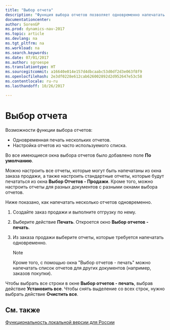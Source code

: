```yaml
---
title: "Выбор отчета"
description: "Функция выбора отчетов позволяет одновременно напечатать список отчетов и настроить отчеты из списка, которые широко используются."
documentationcenter: 
author: SorenGP
ms.prod: dynamics-nav-2017
ms.topic: article
ms.devlang: na
ms.tgt_pltfrm: na
ms.workload: na
ms.search.keywords: 
ms.date: 07/01/2017
ms.author: sgroespe
ms.translationtype: HT
ms.sourcegitcommit: a16640e014e157d4dbcaabc53d0df2d3e063f8f9
ms.openlocfilehash: 2e3df0228e612cab626002892d2d952647e53c58
ms.contentlocale: ru-ru
ms.lasthandoff: 10/26/2017

---
```

# <a name="report-selection"></a>Выбор отчета
Возможности функции выбора отчетов:  

- Одновременная печать нескольких отчетов.  
- Настройка отчетов из часто используемого списка.  

Во все имеющиеся окна выбора отчетов было добавлено поле **По умолчанию**.  

Можно настроить все отчеты, которые могут быть напечатаны из окна заказа продажи, а также настроить стандартные отчеты, которые будут печататься из окна **Выбор Отчетов - Продажи**. Кроме того, можно настроить отчеты для разных документов с разными окнами выбора отчетов.  

Ниже показано, как напечатать несколько отчетов одновременно.  

1.  Создайте заказ продажи и выполните отгрузку по нему.  
2.  Выберите действие **Печать**. Откроется окно **Выбор отчетов - печать**.  
3.  Из заказа продажи выберите отчеты, которые требуется напечатать одновременно.  

    > [!NOTE]  
    >  Кроме того, с помощью окна "Выбор отчетов - печать" можно напечатать список отчетов для других документов (например, заказов покупки).  

Чтобы выбрать все строки в окне **Выбор отчетов - печать**, выбрав действие **Установить все**. Чтобы снять выделение со всех строк, нужно выбрать действие **Очистить все**.

## <a name="see-also"></a>См. также
[Функциональность локальной версии для России](russia-local-functionality.md)

